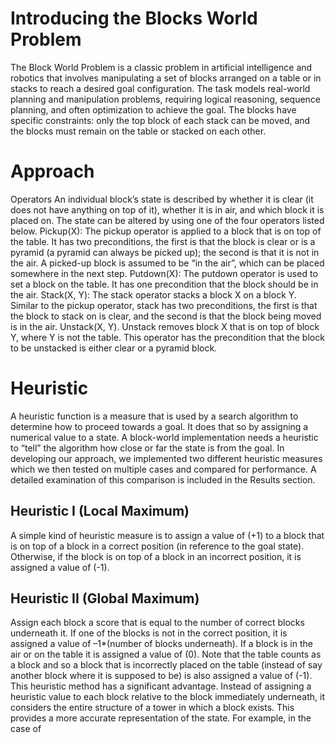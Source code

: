 # Introducing the Blocks World Problem

The Block World Problem is a classic problem in artificial intelligence and robotics that involves manipulating a set of blocks arranged on a table or in stacks to reach a desired goal configuration. The task models real-world planning and manipulation problems, requiring logical reasoning, sequence planning, and often optimization to achieve the goal. The blocks have specific constraints: only the top block of each stack can be moved, and the blocks must remain on the table or stacked on each other.


# Approach
Operators
An individual block’s state is described by whether  it is clear (it does not have anything on top of it), whether it is in air, and which block it is placed on. The state can be altered by using one of the four operators listed below.
Pickup(X): The pickup operator is applied to a block that is on top of the table. It has two preconditions, the first is that the block is clear or is a pyramid (a pyramid  can always be picked up); the second is that it is not in the air. A picked-up block is assumed to be “in the air”, which can be placed somewhere in the next step.
Putdown(X): The putdown operator is used to set a block on the table. It has one precondition that the block should be in the air.
Stack(X, Y): The stack operator stacks a block X on a block Y. Similar to the pickup operator, stack has two preconditions, the first is that the block to stack on is clear, and the second is that the block being moved is in the air.
Unstack(X, Y). Unstack removes block X that is on top of block Y, where Y is not the table. This operator has the precondition that the block to be unstacked is either clear or a pyramid block.

# Heuristic
A heuristic function is a measure that is used by a search algorithm to determine how to proceed towards a goal. It does that so by assigning a numerical value to a state. A block-world implementation needs a heuristic to “tell” the algorithm how close or far the state is from the goal. In developing our approach, we implemented two different heuristic measures which we then tested on multiple cases and compared for performance. A detailed examination of this comparison is included in the Results section. 

## Heuristic I (Local Maximum)
A simple kind of heuristic measure is to assign a value of (+1) to a block that is on top of a block in a correct position (in reference to the goal state). Otherwise, if the block is on top of a block in an incorrect position, it is assigned a value of (-1). 

## Heuristic II (Global Maximum)

Assign each block a score that is equal to the number of correct blocks underneath it. If one of the blocks is not in the correct position, it is assigned a value of –1*(number of blocks underneath). If a block is in the air or on the table it is assigned a value of (0). Note that the table counts as a block and so a block that is incorrectly placed on the table (instead of say another block where it is supposed to be) is also assigned a value of (-1). This heuristic method has a significant advantage. Instead of assigning a heuristic value to each block relative to the block immediately underneath, it considers the entire structure of a tower in which a block exists. This provides a more accurate representation of the state. For example, in the case of  



